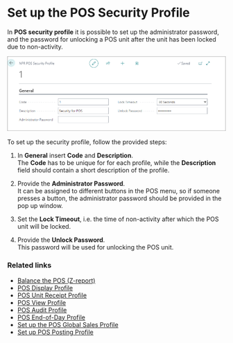 # Set up the POS Security Profile

In **POS security profile** it is possible to set up the administrator password, and the password for unlocking a POS unit after the unit has been locked due to non-activity.

![security_profile](../images/Security_profile.PNG)

To set up the security profile, follow the provided steps:

1. In **General** insert **Code** and **Description**.      
   The **Code** has to be unique for for each profile, while the **Description** field should contain a short description of the profile.

2. Provide the **Administrator Password**.       
   It can be assigned to different buttons in the POS menu, so if someone presses a button, the administrator password should be provided in the pop up window. 

3. Set the **Lock Timeout**, i.e. the time of non-activity after which the POS unit will be locked.

4. Provide the **Unlock Password**.      
   This password will be used for unlocking the POS unit.

### Related links

- [Balance the POS (Z-report)](../howto/balance_the_pos.md)
- [POS Display Profile](../reference/POS_Display_profile.md)
- [POS Unit Receipt Profile](../explanation/POS_unit_Receipt_profile.md)
- [POS View Profile](../reference/POS_view_profile.md)
- [POS Audit Profile](../reference/POS_audit_profile.md)
- [POS End-of-Day Profile](../reference/POS_End_of_Day_Profile.md)
- [Set up the POS Global Sales Profile](../howto/POS_Global.md)
- [Set up POS Posting Profile](../howto/POS_Pos_Prof.md)